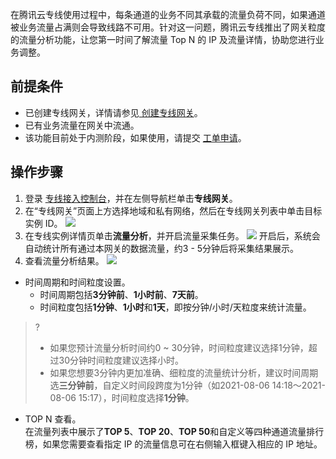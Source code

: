 在腾讯云专线使用过程中，每条通道的业务不同其承载的流量负荷不同，如果通道被业务流量占满则会导致线路不可用。针对这一问题，腾讯云专线推出了网关粒度的流量分析功能，让您第一时间了解流量 Top N 的 IP 及流量详情，协助您进行业务调整。


## 前提条件
- 已创建专线网关，详情请参见[ 创建专线网关](https://cloud.tencent.com/document/product/216/19256)。
- 已有业务流量在网关中流通。
- 该功能目前处于内测阶段，如果使用，请提交 [工单申请](https://console.cloud.tencent.com/workorder/category)。


## 操作步骤
1. 登录 [专线接入控制台](https://console.cloud.tencent.com/dc/dc)，并在左侧导航栏单击**专线网关**。
2. 在“专线网关”页面上方选择地域和私有网络，然后在专线网关列表中单击目标实例 ID。
![](https://main.qcloudimg.com/raw/9052d66eab5730eb84a66278cd1cf4a5.png)
3. 在专线实例详情页单击**流量分析**，并开启流量采集任务。
![](https://main.qcloudimg.com/raw/dd2cccb6af9c2583f534f6c4deabd2f9.png)
	开启后，系统会自动统计所有通过本网关的数据流量，约3 - 5分钟后将采集结果展示。
4. 查看流量分析结果。
![](https://main.qcloudimg.com/raw/b7204ce7141280c800fc79480c1ac918.png)
 - 时间周期和时间粒度设置。
    - 时间周期包括**3分钟前**、**1小时前**、**7天前**。
    - 时间粒度包括**1分钟**、**1小时**和**1天**，即按分钟/小时/天粒度来统计流量。
>?  
>- 如果您预计流量分析时间约0 ~ 30分钟，时间粒度建议选择1分钟，超过30分钟时间粒度建议选择小时。
>- 如果您想要3分钟内更加准确、细粒度的流量统计分析，建议时间周期选**三分钟前**，自定义时间段跨度为1分钟（如2021-08-06 14:18～2021-08-06 15:17），时间粒度选择**1分钟**。
> 
 - TOP N 查看。  
在流量列表中展示了**TOP 5**、**TOP 20**、**TOP 50**和自定义等四种通道流量排行榜，如果您需要查看指定 IP 的流量信息可在右侧输入框键入相应的 IP 地址。
